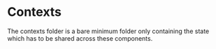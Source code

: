 # Contexts
The contexts folder is a bare minimum folder only containing the state which has to be shared across these components.